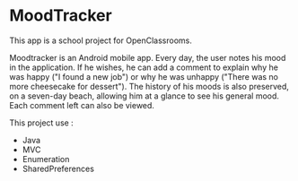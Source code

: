 # MoodTracker
This app is a school project for OpenClassrooms.

Moodtracker is an Android mobile app. Every day, the user notes his mood in the application. If he wishes, he can add a comment to explain why he was happy ("I found a new job") or why he was unhappy ("There was no more cheesecake for dessert"). The history of his moods is also preserved, on a seven-day beach, allowing him at a glance to see his general mood. Each comment left can also be viewed.

This project use :
  - Java
  - MVC
  - Enumeration
  - SharedPreferences
